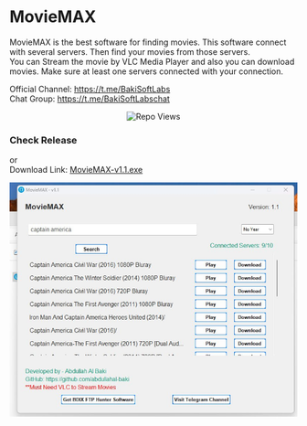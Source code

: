 # MovieMAX

MovieMAX is the best software for finding movies. This software connect with several servers. Then find your movies from those servers.<br>
You can Stream the movie by VLC Media Player and also you can download movies.
Make sure at least one servers connected with your connection.

Official Channel: https://t.me/BakiSoftLabs <br>
Chat Group: https://t.me/BakiSoftLabschat

<p align="center">

  <img src="https://shields.io/endpoint?url=https://hits.dwyl.com/abdullahal-baki/movie-max.json" alt="Repo Views" />
</p>


### Check Release 
or<br>
Download Link: [MovieMAX-v1.1.exe](https://github.com/abdullahal-baki/movie-max/releases/download/v-1.1/MovieMAX-v1.1.exe)

<img src='sample.jpg'>
